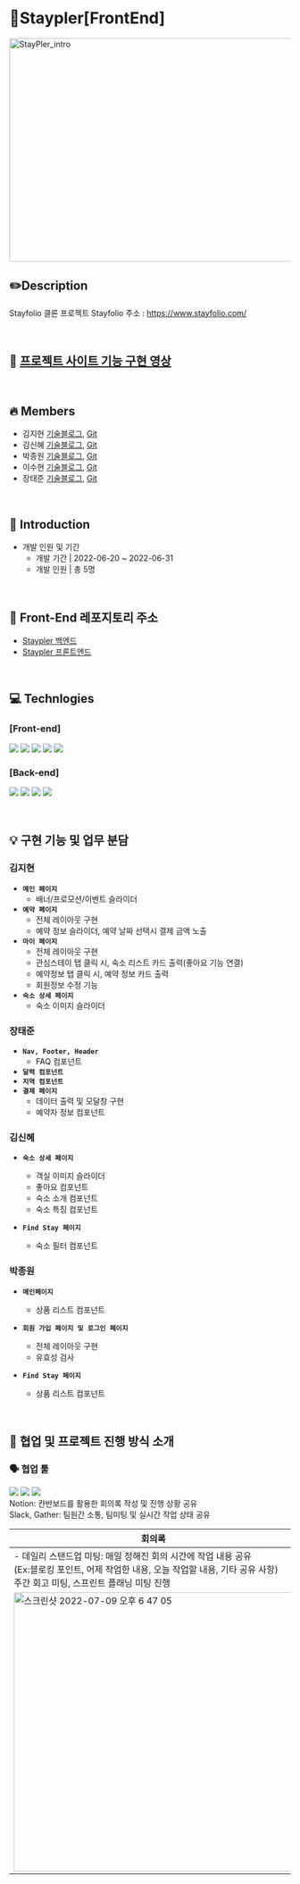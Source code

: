 # 🏡Staypler[FrontEnd]

<img width="1042" height="400" alt="StayPler_intro" src="https://user-images.githubusercontent.com/65072611/177008729-07c69843-aebd-49af-9e59-88d513f80c30.png">

<br>

## ✏️Description

Stayfolio 클론 프로젝트
Stayfolio 주소 : https://www.stayfolio.com/

<br>

## 🎥 [프로젝트 사이트 기능 구현 영상](https://youtu.be/EdbJOuHkDoo)

<br>

## 🔥 Members

- 김지현 [기술블로그](https://jihyeon-kimy.tistory.com/), [Git](https://github.com/jihyeon-kimy)
- 김신혜 [기술블로그](https://cindylog.tistory.com/), [Git](https://github.com/cciindy)
- 박종원 [기술블로그](https://velog.io/@carryy333), [Git](https://github.com/mulnon2g)
- 이수현 [기술블로그](https://velog.io/@lshyun955), [Git](https://github.com/lshyun955)
- 장태준 [기술블로그](https://velog.io/@taja0903), [Git](https://github.com/Jun0903)

<br>

## 📢 Introduction

- 개발 인원 및 기간
  - 개발 기간 | 2022-06-20 ~ 2022-06-31
  - 개발 인원 | 총 5명

<br>

## 📌 Front-End 레포지토리 주소
- [Staypler 백엔드](https://github.com/wecode-bootcamp-korea/justcode-5-1st-staypler-back)
- [Staypler 프론트엔드](https://github.com/wecode-bootcamp-korea/justcode-5-1st-staypler-front)

<br>

## 💻 Technlogies

### [Front-end]

<img src="https://img.shields.io/badge/HTML-E34F26?style=for-the-badge&logo=HTML5&logoColor=white"> <img src="https://img.shields.io/badge/JavaScript-F7DF1E?style=for-the-badge&logo=JavaScript&logoColor=white"> <img src="https://img.shields.io/badge/React-61DAFB?style=for-the-badge&logo=React&logoColor=white"> <img src="https://img.shields.io/badge/Scss-CC6699?style=for-the-badge&logo=Sass&logoColor=white">  <img src="https://img.shields.io/badge/Styledcomponents-DB7093?style=for-the-badge&logo=styledcomponents&logoColor=white"> 
<br>

### [Back-end]

<img src="https://img.shields.io/badge/Node.js-339933?style=for-the-badge&logo=Node.js&logoColor=white"> <img src="https://img.shields.io/badge/MySQL-4479A1?style=for-the-badge&logo=MySQL&logoColor=white"> <img src="https://img.shields.io/badge/Prisma-2D3748?style=for-the-badge&logo=Prisma&logoColor=white"> <img src="https://img.shields.io/badge/Postman-FF6C37?style=for-the-badge&logo=Postman&logoColor=white">

<br>


## 💡 구현 기능 및 업무 분담


### 김지현
- **`메인 페이지`**
  - 배너/프로모션/이벤트 슬라이더
- **`예약 페이지`**
  - 전체 레이아웃 구현
  - 예약 정보 슬라이더, 예약 날짜 선택시 결제 금액 노출
- **`마이 페이지`**
  - 전체 레이아웃 구현
  - 관심스테이 탭 클릭 시, 숙소 리스트 카드 출력(좋아요 기능 연결)
  - 예약정보 탭 클릭 시, 예약 정보 카드 출력
  - 회원정보 수정 기능
- **`숙소 상세 페이지`**
  - 숙소 이미지 슬라이더

### 장태준
- **`Nav, Footer, Header`**
  - FAQ 컴포넌트
- **`달력 컴포넌트`**
- **`지역 컴포넌트`**
- **`결제 페이지`**
  - 데이터 출력 및 모달창 구현
  - 예약자 정보 컴포넌트

### 김신혜
- **`숙소 상세 페이지`**
  - 객실 이미지 슬라이더
  - 좋아요 컴포넌트
  - 숙소 소개 컴포넌트
  - 숙소 특징 컴포넌트
  
- **`Find Stay 페이지`**
  - 숙소 필터 컴포넌트

### 박종원
- **`메인페이지`**
  - 상품 리스트 컴포넌트
  
- **`회원 가입 페이지 및 로그인 페이지`**
  - 전체 레이아웃 구현
  - 유효성 검사
 
- **`Find Stay 페이지`**
  - 상품 리스트 컴포넌트
<br>

## 🌟 협업 및 프로젝트 진행 방식 소개

### 🗣 협업 툴


<img src="https://img.shields.io/badge/Notion-000000?style=for-the-badge&logo=Notion&logoColor=white"> <img src="https://img.shields.io/badge/Slack-4A154B?style=for-the-badge&logo=Slack&logoColor=white"> <img src="https://img.shields.io/badge/-Gather-4357d7?style=for-the-badge&logo=&logoColor=white">
<br>
Notion: 칸반보드를 활용한 회의록 작성 및 진행 상황 공유
<br>
Slack, Gather: 팀원간 소통, 팀미팅 및 실시간 작업 상태 공유

| 회의록                   | |
| ---------------------------------------------------------------------------------------------------------------------- | ------|
 | - 데일리 스탠드업 미팅: 매일 정해진 회의 시간에 작업 내용 공유 <br> (Ex:블로킹 포인트, 어제 작업한 내용, 오늘 작업할 내용, 기타 공유 사항) <br> 주간 회고 미팅, 스프린트 플래닝 미팅 진행 | 노션 페이지를 이용한 업무 진행상황 공유|
|           <img width="500" alt="스크린샷 2022-07-09 오후 6 47 05" src="https://user-images.githubusercontent.com/104499132/178100591-cb5d0f8e-d5a0-4fc4-b1ae-9c853dd67d56.png">|<img width="500" alt="스크린샷 2022-07-09 오후 6 41 09" src="https://user-images.githubusercontent.com/104499132/178100392-d9e903ad-ce7f-49ac-8287-d1e47c822454.png">|


<br>

